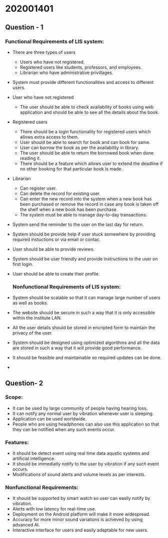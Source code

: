 # 202001401

## Question - 1

### Functional Requirements of LIS system:

 - There are three types of users
    - Users who have not registered.
    - Registered users like students, professors, and employees.
    - Librarian who have administrative privillages.

 - System must provide different functionalities and access to different users.

 - User who have not registered
   - The user should be able to check availability of books using web application and should be able to see all the details about the book.

 - Registered users
    - There should be a login functionality for registered users which allows extra access to them.
    - User should be able to search for book and can book for same.
    - User can borrow the book as per the availability in library.
    - The user should be able to return the borrowed book when done reading it.
    - There should be a feature which allows user to extend the deadline if no other booking for that particular book is made.
    
 - Librarian
    - Can register user.
    - Can delete the record for existing user.
    - Can enter the new record into the system when a new book has been purchased or remove the record in case any book is taken off the shelf when a new book has been purchase.
    - The system must be able to manage day-to-day transactions.
    
 - System send the reminder to the user on the last day for return.
 - System should be provide help if user stuck somewhere by providing required instuctions or via email or contac.
 - User should be able to provide reviews.
 - System should be user friendly and provide instructions to the user on first login.
 - User should be able to create their profile.
  
 
   ### Nonfunctional Requirements of LIS system:
    
 - System should be scalable so that it can manage large number of users as well as books.
 - The website should be secure in such a way that it is only accessible within the institute LAN.
 - All the user details should be stored in encripted form to maintain the privacy of the user.
 - System should be designed using optimized algorithms and all the data are stored in such a way that it will provide good performance.
 - It should be feasible and maintainable so required updates can be done.
 - 
 
 
 ## Question- 2
 
 ### Scope:
 
 - It can be used by large community of people having hearing loss.
 - It can notify any normal user by vibration whenever user is sleeping.
 - Application can be used worldwide.
 - People who are using headphones can also use this application so that they can be notified when any such events occur.
 
 ### Features:
 
 - It should be detect event using real time data aqustic systems and artificial intelligence.
 - It should be immediatly notify to the user by vibration if any such event occurs.
 - Modifications of sound alerts and volume levels as per interests.
 
 ### Nonfunctional Requirements:
 
- It should be supported by smart watch so user can easily notify by vibration.
- Alerts with low latency for real-time use.
- Deployment on the Android platform will make it more widespread.
- Accuracy for more minor sound variations is achieved by using advanced AI.
- Interactive interface for users and easily adaptable for new users.


    




